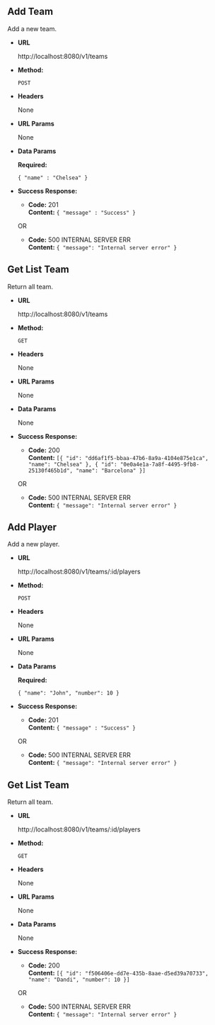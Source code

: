 **Add Team**
----
  Add a new team.

* **URL**

  http://localhost:8080/v1/teams

* **Method:**

  `POST`
  
*  **Headers**

   None
  
*  **URL Params**

   None

* **Data Params**

  **Required:**
   
  `{ "name" : "Chelsea" }`

* **Success Response:**

  * **Code:** 201 <br />
    **Content:** `{ "message" : "Success" }`
 
  OR

  * **Code:** 500 INTERNAL SERVER ERR <br />
    **Content:** `{ "message": "Internal server error" }`

**Get List Team**
----
  Return all team.

* **URL**

  http://localhost:8080/v1/teams

* **Method:**

  `GET`
  
*  **Headers**

   None
  
*  **URL Params**

   None

* **Data Params**

  None

* **Success Response:**

  * **Code:** 200 <br />
    **Content:** `[{ "id": "dd6af1f5-bbaa-47b6-8a9a-4104e875e1ca", "name": "Chelsea" }, { "id": "0e0a4e1a-7a8f-4495-9fb8-25130f465b1d", "name": "Barcelona" }]`
 
  OR

  * **Code:** 500 INTERNAL SERVER ERR <br />
    **Content:** `{ "message": "Internal server error" }`

**Add Player**
----
  Add a new player.

* **URL**

  http://localhost:8080/v1/teams/:id/players

* **Method:**

  `POST`
  
*  **Headers**

   None
  
*  **URL Params**

   None

* **Data Params**

  **Required:**
   
  `{ "name": "John", "number": 10 }`

* **Success Response:**

  * **Code:** 201 <br />
    **Content:** `{ "message" : "Success" }`
 
  OR

  * **Code:** 500 INTERNAL SERVER ERR <br />
    **Content:** `{ "message": "Internal server error" }`

**Get List Team**
----
  Return all team.

* **URL**

  http://localhost:8080/v1/teams/:id/players

* **Method:**

  `GET`
  
*  **Headers**

   None
  
*  **URL Params**

   None

* **Data Params**

  None

* **Success Response:**

  * **Code:** 200 <br />
    **Content:** `[{ "id": "f506406e-dd7e-435b-8aae-d5ed39a70733", "name": "Dandi", "number": 10 }]`
 
  OR

  * **Code:** 500 INTERNAL SERVER ERR <br />
    **Content:** `{ "message": "Internal server error" }`

